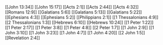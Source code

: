 [[John 13:34]]
[[John 15:17]]
[[Acts 2:1]]
[[Acts 2:44]]
[[Acts 4:32]]
[[Romans 12:9]]
[[Galatians 5:6]]
[[Galatians 5:13]]
[[Galatians 5:22]]
[[Ephesians 4:3]]
[[Ephesians 5:2]]
[[Philippians 2:1]]
[[1 Thessalonians 4:9]]
[[2 Thessalonians 1:3]]
[[Hebrews 6:10]]
[[Hebrews 10:24]]
[[1 Peter 1:22]]
[[1 Peter 2:17]]
[[1 Peter 3:8]]
[[1 Peter 4:8]]
[[2 Peter 1:7]]
[[1 John 2:9]]
[[1 John 3:10]]
[[1 John 3:23]]
[[1 John 4:7]]
[[1 John 4:20]]
[[2 John 1:5]]
[[Revelation 2:4]]
